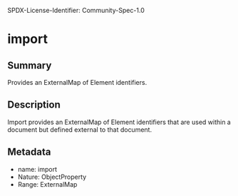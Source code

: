 SPDX-License-Identifier: Community-Spec-1.0

# import

## Summary

Provides an ExternalMap of Element identifiers.

## Description

Import provides an ExternalMap of Element identifiers that are used within a
document but defined external to that document.

## Metadata

- name: import
- Nature: ObjectProperty
- Range: ExternalMap
